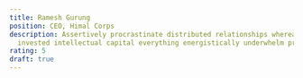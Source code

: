```yaml
---
title: Ramesh Gurung
position: CEO, Himal Corps
description: Assertively procrastinate distributed relationships whereas equity
  invested intellectual capital everything energistically underwhelm proactive.
rating: 5
draft: true
---
```

